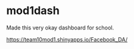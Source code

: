 # mod1dash

Made this very okay dashboard for school.

 https://team10mod1.shinyapps.io/Facebook_DA/
